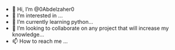 - 👋 Hi, I’m @0Abdelzaher0
- 👀 I’m interested in ...
- 🌱 I’m currently learning python...
- 💞️ I’m looking to collaborate on any project that will increase my knowledge...
- 📫 How to reach me ...

<!---
0Abdelzaher0/0Abdelzaher0 is a ✨ special ✨ repository because its `README.md` (this file) appears on your GitHub profile.
You can click the Preview link to take a look at your changes.
--->
